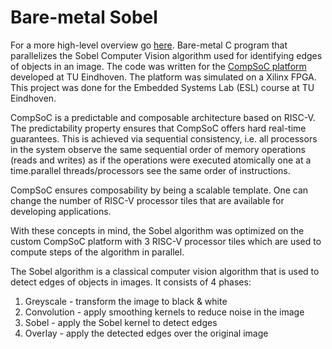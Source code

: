 # Bare-metal Sobel
For a more high-level overview go [here](https://rlradulescu.com/portfolio/12-BareMetal/).
Bare-metal C program that parallelizes the Sobel Computer Vision algorithm used for identifying edges of objects in an image. The code was written for the [CompSoC platform](http://compsoc.eu/) developed at TU Eindhoven. The platform was simulated on a Xilinx FPGA. This project was done for the Embedded Systems Lab (ESL) course at TU Eindhoven.

CompSoC is a predictable and composable architecture based on RISC-V. The predictability property ensures that CompSoC offers hard real-time guarantees. This is achieved via sequential consistency, i.e. all processors in the system observe the same sequential order of memory operations (reads and writes) as if the operations were executed atomically one at a time.parallel threads/processors see the same order of instructions.

CompSoC ensures composability by being a scalable template. One can change the number of RISC-V processor tiles that are available for developing applications. 

With these concepts in mind, the Sobel algorithm was optimized on the custom CompSoC platform with 3 RISC-V processor tiles which are used to compute steps of the algorithm in parallel.

The Sobel algorithm is a classical computer vision algorithm that is used to detect edges of objects in images. It consists of 4 phases:
1. Greyscale - transform the image to black & white
2. Convolution - apply smoothing kernels to reduce noise in the image
3. Sobel - apply the Sobel kernel to detect edges
4. Overlay - apply the detected edges over the original image
